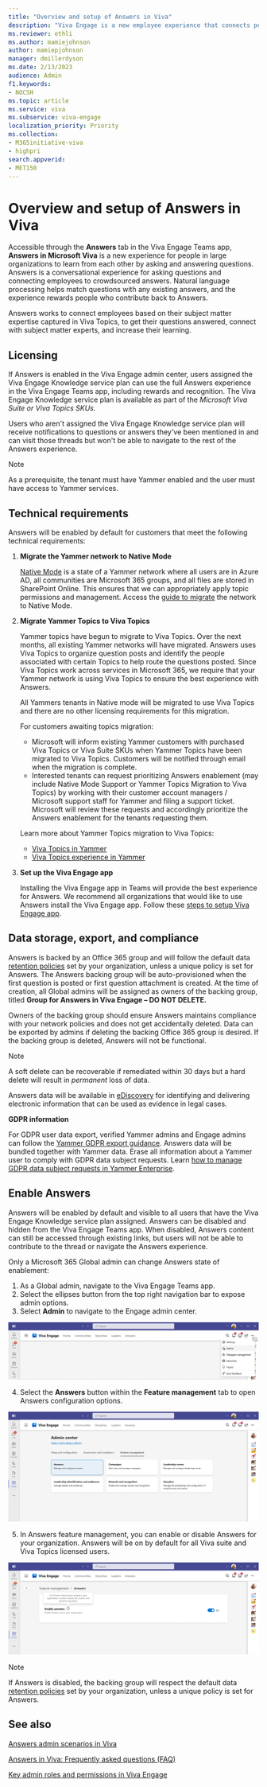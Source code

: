 ```yaml
---
title: "Overview and setup of Answers in Viva"
description: "Viva Engage is a new employee experience that connects people across the company—wherever and whenever they work—so that everyone is included and engaged."
ms.reviewer: ethli
ms.author: mamiejohnson
author: mamiepjohnson
manager: dmillerdyson
ms.date: 2/13/2023
audience: Admin
f1.keywords:
- NOCSH
ms.topic: article
ms.service: viva
ms.subservice: viva-engage
localization_priority: Priority
ms.collection:  
- M365initiative-viva
- highpri
search.appverid:
- MET150
---
```


# Overview and setup of Answers in Viva

Accessible through the **Answers** tab in the Viva Engage Teams app, **Answers in Microsoft Viva** is a new experience for people in large organizations to learn from each other by asking and answering questions. Answers is a conversational experience for asking questions and connecting employees to crowdsourced answers. Natural language processing helps match questions with any existing answers, and the experience rewards people who contribute back to Answers.

Answers works to connect employees based on their subject matter expertise captured in Viva Topics, to get their questions answered, connect with subject matter experts, and increase their learning.

## Licensing
If Answers is enabled in the Viva Engage admin center, users assigned the Viva Engage Knowledge service plan can use the full Answers experience in the Viva Engage Teams app, including rewards and recognition. The Viva Engage Knowledge service plan is available as part of the *Microsoft Viva Suite or Viva Topics SKUs.*

Users who aren't assigned the Viva Engage Knowledge service plan will receive notifications to questions or answers they've been mentioned in and can visit those threads but won't be able to navigate to the rest of the Answers experience.

> [!NOTE]
> As a prerequisite, the tenant must have Yammer enabled and the user must have access to Yammer services.

## Technical requirements

Answers will be enabled by default for customers that meet the following technical requirements:

1) **Migrate the Yammer network to Native Mode**

    [Native Mode](/yammer/configure-your-yammer-network/overview-native-mode) is a state of a Yammer network where all users are in Azure AD, all communities are Microsoft 365 groups, and all files are stored in SharePoint Online. This ensures that we can appropriately apply topic permissions and management. Access the [guide to migrate](/yammer/configure-your-yammer-network/native-mode-step-by-step-guide) the network to Native Mode.

2) **Migrate Yammer Topics to Viva Topics**

    Yammer topics have begun to migrate to Viva Topics. Over the next months, all existing Yammer networks will have migrated. Answers uses Viva Topics to organize question posts and identify the people associated with certain Topics to help route the questions posted. Since Viva Topics work across services in Microsoft 365, we require that your Yammer network is using Viva Topics to ensure the best experience with Answers.

    All Yammers tenants in Native mode will be migrated to use Viva Topics and there are no other licensing requirements for this migration.

    For customers awaiting topics migration:  
    - Microsoft will inform existing Yammer customers with purchased Viva Topics or Viva Suite SKUs when Yammer Topics have been migrated to Viva Topics. Customers will be notified through email when the migration is complete.
    - Interested tenants can request prioritizing Answers enablement (may include Native Mode Support or Yammer Topics Migration to Viva Topics) by working with their customer account managers / Microsoft support staff for Yammer and filing a support ticket. Microsoft will review these requests and accordingly prioritize the Answers enablement for the tenants requesting them.

    Learn more about Yammer Topics migration to Viva Topics:
    - [Viva Topics in Yammer](/viva/topics/topic-experiences-yammer)
    - [Viva Topics experience in Yammer](https://support.microsoft.com/topic/viva-topics-experience-in-yammer-8e85bc0d-086e-49a2-974b-39f60129257d)

3. **Set up the Viva Engage app**

    Installing the Viva Engage app in Teams will provide the best experience for Answers. We recommend all organizations that would like to use Answers install the Viva Engage app. Follow these [steps to setup Viva Engage app](/viva/engage/setup).

## Data storage, export, and compliance

Answers is backed by an Office 365 group and will follow the default data [retention policies](/microsoft-365/compliance/retention-policies-yammer?view=o365-worldwide) set by your organization, unless a unique policy is set for Answers. The Answers backing group will be auto-provisioned when the first question is posted or first question attachment is created. At the time of creation, all Global admins will be assigned as owners of the backing group, titled **Group for Answers in Viva Engage – DO NOT DELETE.**

Owners of the backing group should ensure Answers maintains compliance with your network policies and does not get accidentally deleted. Data can be exported by admins if deleting the backing Office 365 group is desired. If the backing group is deleted, Answers will not be functional.

>[!NOTE]
> A soft delete can be recoverable if remediated within 30 days but a hard delete will result in *permanent* loss of data.

Answers data will be available in [eDiscovery](/yammer/manage-security-and-compliance/overview-of-ediscovery) for identifying and delivering electronic information that can be used as evidence in legal cases.  

**GDPR information**

For GDPR user data export, verified Yammer admins and Engage admins can follow the [Yammer GDPR export guidance](/yammer/manage-security-and-compliance/export-yammer-enterprise-data). Answers data will be bundled together with Yammer data. Erase all information about a Yammer user to comply with GDPR data subject requests. Learn [how to manage GDPR data subject requests in Yammer Enterprise](/yammer/manage-security-and-compliance/gdpr-requests-in-yammer-enterprise).

## Enable Answers  

Answers will be enabled by default and visible to all users that have the Viva Engage Knowledge service plan assigned. Answers can be disabled and hidden from the Viva Engage Teams app. When disabled, Answers content can still be accessed through existing links, but users will not be able to contribute to the thread or navigate the Answers experience.  

Only a Microsoft 365 Global admin can change Answers state of enablement:

1. As a Global admin, navigate to the Viva Engage Teams app.  
2. Select the ellipses button from the top right navigation bar to expose admin options.  
3. Select **Admin** to navigate to the Engage admin center.

![Image of the admin entrypoint into the Engage admin center.](/Viva/media/engage/admin/admin-entrypoint.png)

4. Select the **Answers** button within the **Feature management** tab to open Answers configuration options.

![Image of the admin entrypoint into Answers feature management in the Engage admin center.](/Viva/media/engage/admin/answers-eac.png)

5. In Answers feature management, you can enable or disable Answers for your organization. Answers will be on by default for all Viva suite and Viva Topics licensed users.  

![Image of the Answers enablement toggle in the Engage admin center.](/Viva/media/engage/admin/enable-answers.png)

>[!NOTE]
> If Answers is disabled, the backing group will respect the default data [retention policies](/microsoft-365/compliance/retention-policies-yammer?view=o365-worldwide) set by your organization, unless a unique policy is set for Answers.

## See also

[Answers admin scenarios in Viva](/Viva/engage/eac-answers-admin-scenarios)

[Answers in Viva: Frequently asked questions (FAQ)](/Viva/engage/eac-answers-faq)

[Key admin roles and permissions in Viva Engage](/viva/engage/eac-key-admin-roles-permissions)
